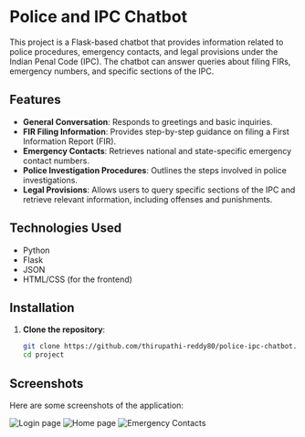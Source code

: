 # Police and IPC Chatbot

This project is a Flask-based chatbot that provides information related to police procedures, emergency contacts, and legal provisions under the Indian Penal Code (IPC). The chatbot can answer queries about filing FIRs, emergency numbers, and specific sections of the IPC.

## Features

- **General Conversation**: Responds to greetings and basic inquiries.
- **FIR Filing Information**: Provides step-by-step guidance on filing a First Information Report (FIR).
- **Emergency Contacts**: Retrieves national and state-specific emergency contact numbers.
- **Police Investigation Procedures**: Outlines the steps involved in police investigations.
- **Legal Provisions**: Allows users to query specific sections of the IPC and retrieve relevant information, including offenses and punishments.

## Technologies Used

- Python
- Flask
- JSON
- HTML/CSS (for the frontend)

## Installation

1. **Clone the repository**:
   ```bash
   git clone https://github.com/thirupathi-reddy80/police-ipc-chatbot.git
   cd project

## Screenshots

Here are some screenshots of the application:

![Login page](static/loginpage.png)
![Home page](static/chatbot.png)
![Emergency Contacts](images/emergency_contacts.png)
